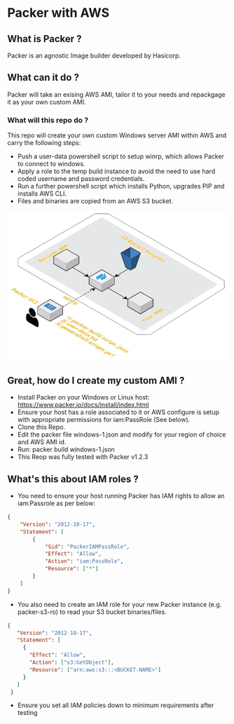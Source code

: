 # Packer with AWS

## What is Packer ?
Packer is an agnostic Image builder developed by Hasicorp.

## What can it do ?
Packer will take an exising AWS AMI, tailor it to your needs and repackgage it as your own custom AMI.

### What will this repo do ?
This repo will create your own custom Windows server AMI within AWS and carry the following steps:
- Push a user-data powershell script to setup winrp, which allows Packer to connect to windows.
- Apply a role to the temp build instance to avoid the need to use hard coded username and password credentials. 
- Run a further powershell script which installs Python, upgrades PIP and installs AWS CLI.
- Files and binaries are copied from an AWS S3 bucket.

<p align="center"> 
<img src="packer-diag1.jpg">
</p>

## Great, how do I create my custom AMI ?
- Install Packer on your Windows or Linux host: https://www.packer.io/docs/install/index.html
- Ensure your host has a role associated to it or AWS configure is setup with appropriate permissions for iam:PassRole (See below).
- Clone this Repo. 
- Edit the packer file windows-1.json and modify for your region of choice and AWS AMI id.
- Run: packer build windows-1.json
- This Reop was fully tested with Packer v1.2.3

## What's this about IAM roles ?

- You need to ensure your host running Packer has IAM rights to allow an iam:Passrole as per below: 

```json
{
    "Version": "2012-10-17",
    "Statement": [
        {
            "Sid": "PackerIAMPassRole",
            "Effect": "Allow",
            "Action": "iam:PassRole",
            "Resource": ["*"]
        }
    ]
}
```

- You also need to create an IAM role for your new Packer instance (e.g. packer-s3-ro) to read your S3 bucket binaries/files.

```json
{
   "Version": "2012-10-17",
   "Statement": [
     {
       "Effect": "Allow",
       "Action": ["s3:GetObject"],
       "Resource": ["arn:aws:s3:::<BUCKET-NAME>"]
     }
   ]
 }
```

- Ensure you set all IAM policies down to minimum requirements after testing
